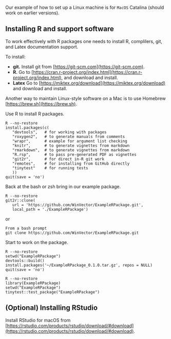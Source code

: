 
Our example of how to set up a Linux machine is for `MacOS` Catalina (should work on earlier versions).


## Installing R and support software

To work effectively with R packages one needs to install R, complilers, git, and Latex documentation support.

To install:

  * **git.** Install git from [https://git-scm.com](https://git-scm.com).
  * **R.** Go to [https://cran.r-project.org/index.html](https://cran.r-project.org/index.html), and download and install.
  * **Latex** Go to [https://miktex.org/download](https://miktex.org/download) and download and install.

Another way to maintain Linux-style software on a Mac is to use Homebrew [https://brew.sh](https://brew.sh).
    
Use R to install R packages.

    R --no-restore
    install.packages(c(
       "devtools",   # for working with packages
       "roxygen2",   # to generate manuals from comments
       "wrapr",      # example for argument list checking
       "knitr",      # to generate vignettes from markdown
       "rmarkdown",  # to generate vignettes from markdown
       "R.rsp",      # to pass pre-generated PDF as vignettes
       "git2r",      # for direct in-R git work
       "remotes",    # for installing from GitHub directly
       "tinytest"    # for running tests
       ))
    quit(save = 'no')


Back at the bash or zsh bring in our example package.

    R --no-restore
    git2r::clone(
       url = 'https://github.com/WinVector/ExampleRPackage.git',
       local_path = './ExampleRPackage')

or

    From a bash prompt
    git clone https://github.com/WinVector/ExampleRPackage.git
    
Start to work on the package.

    R --no-restore
    setwd("ExampleRPackage")
    devtools::build()
    install.packages('~/ExampleRPackage_0.1.0.tar.gz', repos = NULL)
    quit(save = 'no')
    
    R --no-restore
    library(ExampleRPackage)
    setwd("ExampleRPackage")
    tinytest::test_package("ExampleRPackage")

## (Optional) Installing RStudio


Install RStudio for macOS from [https://rstudio.com/products/rstudio/download/#download](https://rstudio.com/products/rstudio/download/#download).
